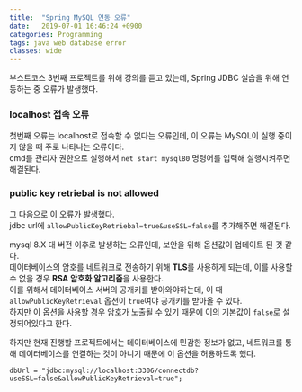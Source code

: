```yaml
---
title:  "Spring MySQL 연동 오류"
date:   2019-07-01 16:46:24 +0900
categories: Programming
tags: java web database error
classes: wide
---
```


부스트코스 3번째 프로젝트를 위해 강의를 듣고 있는데, Spring JDBC 실습을 위해 연동하는 중 오류가 발생했다.  
  
### localhost 접속 오류

첫번째 오류는 localhost로 접속할 수 없다는 오류인데, 이 오류는 MySQL이 실행 중이지 않을 때 주로 나타나는 오류이다.  
cmd를 관리자 권한으로 실행해서 `net start mysql80` 명령어를 입력해 실행시켜주면 해결된다.  

### public key retriebal is not allowed  

그 다음으로 이 오류가 발생했다.  
jdbc url에 `allowPublicKeyRetriebal=true&useSSL=false`를 추가해주면 해결된다.  
  
mysql 8.X 대 버전 이후로 발생하는 오류인데, 보안을 위해 옵션값이 업데이트 된 것 같다.  
데이터베이스의 암호를 네트워크로 전송하기 위해 **TLS**를 사용하게 되는데, 이를 사용할 수 없을 경우 **RSA 암호화 알고리즘**을 사용한다.  
이를 위해서 데이터베이스 서버의 공개키를 받아와야하는데, 이 때 `allowPublicKeyRetrieval` 옵션이 `true`여야 공개키를 받아올 수 있다.  
하지만 이 옵션을 사용할 경우 암호가 노출될 수 있기 때문에 이의 기본값이 `false`로 설정되어있다고 한다.  
  
하지만 현재 진행할 프로젝트에서는 데이터베이스에 민감한 정보가 없고, 네트워크를 통해 데이터베이스를 연결하는 것이 아니기 때문에 이 옵션을 허용하도록 했다.  
  
```
dbUrl = "jdbc:mysql://localhost:3306/connectdb?useSSL=false&allowPublicKeyRetrieval=true";
```
